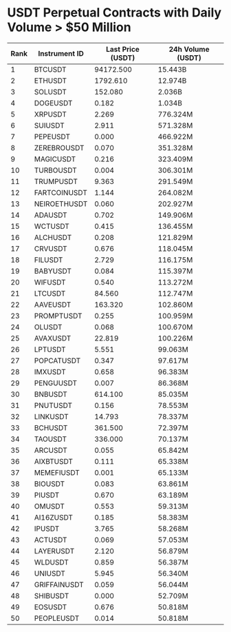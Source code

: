 # USDT Perpetual Contracts with Daily Volume > $50 Million

| Rank | Instrument ID | Last Price (USDT) | 24h Volume (USDT) |
|------|---------------|-------------------|-------------------|
| 1 | BTCUSDT | 94172.500 | 15.443B |
| 2 | ETHUSDT | 1792.610 | 12.974B |
| 3 | SOLUSDT | 152.080 | 2.036B |
| 4 | DOGEUSDT | 0.182 | 1.034B |
| 5 | XRPUSDT | 2.269 | 776.324M |
| 6 | SUIUSDT | 2.911 | 571.328M |
| 7 | PEPEUSDT | 0.000 | 466.922M |
| 8 | ZEREBROUSDT | 0.070 | 351.328M |
| 9 | MAGICUSDT | 0.216 | 323.409M |
| 10 | TURBOUSDT | 0.004 | 306.301M |
| 11 | TRUMPUSDT | 9.363 | 291.549M |
| 12 | FARTCOINUSDT | 1.144 | 264.082M |
| 13 | NEIROETHUSDT | 0.060 | 202.927M |
| 14 | ADAUSDT | 0.702 | 149.906M |
| 15 | WCTUSDT | 0.415 | 136.455M |
| 16 | ALCHUSDT | 0.208 | 121.829M |
| 17 | CRVUSDT | 0.676 | 118.045M |
| 18 | FILUSDT | 2.729 | 116.175M |
| 19 | BABYUSDT | 0.084 | 115.397M |
| 20 | WIFUSDT | 0.540 | 113.272M |
| 21 | LTCUSDT | 84.560 | 112.747M |
| 22 | AAVEUSDT | 163.320 | 102.860M |
| 23 | PROMPTUSDT | 0.255 | 100.959M |
| 24 | OLUSDT | 0.068 | 100.670M |
| 25 | AVAXUSDT | 22.819 | 100.226M |
| 26 | LPTUSDT | 5.551 | 99.063M |
| 27 | POPCATUSDT | 0.347 | 97.617M |
| 28 | IMXUSDT | 0.658 | 96.383M |
| 29 | PENGUUSDT | 0.007 | 86.368M |
| 30 | BNBUSDT | 614.100 | 85.035M |
| 31 | PNUTUSDT | 0.156 | 78.553M |
| 32 | LINKUSDT | 14.793 | 78.337M |
| 33 | BCHUSDT | 361.500 | 72.397M |
| 34 | TAOUSDT | 336.000 | 70.137M |
| 35 | ARCUSDT | 0.055 | 65.842M |
| 36 | AIXBTUSDT | 0.111 | 65.338M |
| 37 | MEMEFIUSDT | 0.001 | 65.133M |
| 38 | BIOUSDT | 0.083 | 63.861M |
| 39 | PIUSDT | 0.670 | 63.189M |
| 40 | OMUSDT | 0.553 | 59.313M |
| 41 | AI16ZUSDT | 0.185 | 58.383M |
| 42 | IPUSDT | 3.765 | 58.268M |
| 43 | ACTUSDT | 0.069 | 57.053M |
| 44 | LAYERUSDT | 2.120 | 56.879M |
| 45 | WLDUSDT | 0.859 | 56.387M |
| 46 | UNIUSDT | 5.945 | 56.340M |
| 47 | GRIFFAINUSDT | 0.059 | 56.044M |
| 48 | SHIBUSDT | 0.000 | 52.709M |
| 49 | EOSUSDT | 0.676 | 50.818M |
| 50 | PEOPLEUSDT | 0.014 | 50.818M |
